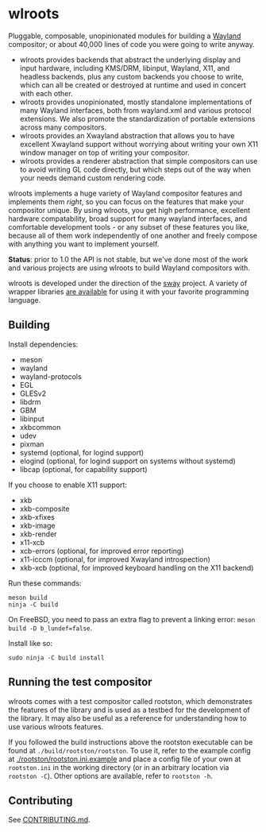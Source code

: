 # wlroots

Pluggable, composable, unopinionated modules for building a
[Wayland](http://wayland.freedesktop.org/) compositor; or about 40,000 lines of
code you were going to write anyway.

- wlroots provides backends that abstract the underlying display and input
	hardware, including KMS/DRM, libinput, Wayland, X11, and headless backends,
	plus any custom backends you choose to write, which can all be created or
	destroyed at runtime and used in concert with each other.
- wlroots provides unopinionated, mostly standalone implementations of many
	Wayland interfaces, both from wayland.xml and various protocol extensions.
	We also promote the standardization of portable extensions across
	many compositors.
- wlroots provides an Xwayland abstraction that allows you to have excellent
	Xwayland support without worrying about writing your own X11 window manager
	on top of writing your compositor.
- wlroots provides a renderer abstraction that simple compositors can use to
	avoid writing GL code directly, but which steps out of the way when your
	needs demand custom rendering code.

wlroots implements a huge variety of Wayland compositor features and implements
them *right*, so you can focus on the features that make your compositor
unique. By using wlroots, you get high performance, excellent hardware
compatability, broad support for many wayland interfaces, and comfortable
development tools - or any subset of these features you like, because all of
them work independently of one another and freely compose with anything you want
to implement yourself.

**Status**: prior to 1.0 the API is not stable, but we've done most of the work
and various projects are using wlroots to build Wayland compositors with.

wlroots is developed under the direction of the
[sway](https://github.com/swaywm/sway) project. A variety of wrapper libraries
[are available](https://github.com/swaywm) for using it with your favorite
programming language.

## Building

Install dependencies:

* meson
* wayland
* wayland-protocols
* EGL
* GLESv2
* libdrm
* GBM
* libinput
* xkbcommon
* udev
* pixman
* systemd (optional, for logind support)
* elogind (optional, for logind support on systems without systemd)
* libcap (optional, for capability support)

If you choose to enable X11 support:

* xkb
* xkb-composite
* xkb-xfixes
* xkb-image
* xkb-render
* x11-xcb
* xcb-errors (optional, for improved error reporting)
* x11-icccm (optional, for improved Xwayland introspection)
* xkb-xcb (optional, for improved keyboard handling on the X11 backend)

Run these commands:

    meson build
    ninja -C build

On FreeBSD, you need to pass an extra flag to prevent a linking error:
`meson build -D b_lundef=false`.

Install like so:

	sudo ninja -C build install

## Running the test compositor

wlroots comes with a test compositor called rootston, which demonstrates the
features of the library and is used as a testbed for the development of the
library. It may also be useful as a reference for understanding how to use
various wlroots features.

If you followed the build instructions above the rootston executable can be
found at `./build/rootston/rootston`. To use it, refer to the example config at
[./rootston/rootston.ini.example](https://github.com/swaywm/wlroots/blob/master/rootston/rootston.ini.example)
and place a config file of your own at `rootston.ini` in the working directory
(or in an arbitrary location via `rootston -C`). Other options are available,
refer to `rootston -h`.

## Contributing

See [CONTRIBUTING.md](https://github.com/swaywm/wlroots/blob/master/CONTRIBUTING.md).
